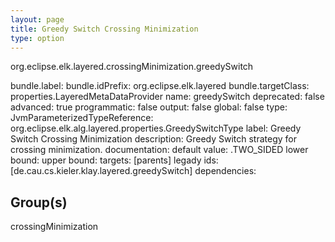 ```yaml
---
layout: page
title: Greedy Switch Crossing Minimization
type: option
---
```

org.eclipse.elk.layered.crossingMinimization.greedySwitch

bundle.label: 
bundle.idPrefix: org.eclipse.elk.layered
bundle.targetClass: properties.LayeredMetaDataProvider
name: greedySwitch
deprecated: false
advanced: true
programmatic: false
output: false
global: false
type: JvmParameterizedTypeReference: org.eclipse.elk.alg.layered.properties.GreedySwitchType
label: Greedy Switch Crossing Minimization
description: Greedy Switch strategy for crossing minimization.
documentation: 
default value: <XFeatureCallImplCustom>.TWO_SIDED
lower bound: 
upper bound: 
targets: [parents]
legady ids: [de.cau.cs.kieler.klay.layered.greedySwitch]
dependencies:

## Group(s)
crossingMinimization 

